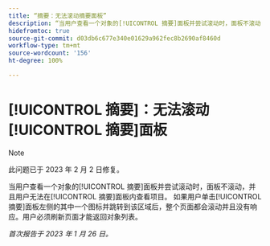 ```yaml
---
title: “摘要：无法滚动摘要面板”
description: “当用户查看一个对象的[!UICONTROL 摘要]面板并尝试滚动时，面板不滚动，并且用户无法在[!UICONTROL 摘要]面板内查看项目。 如果用户单击[!UICONTROL 摘要]面板左侧的其中一个图标并跳转到该区域后，整个页面都会滚动并且没有响应。用户必须刷新页面才能返回列表。
hidefromtoc: true
source-git-commit: d03db6c677e340e01629a962fec8b2690af8460d
workflow-type: tm+mt
source-wordcount: '156'
ht-degree: 100%

---
```



# [!UICONTROL 摘要]：无法滚动[!UICONTROL 摘要]面板

>[!NOTE]
>
>此问题已于 2023 年 2 月 2 日修复。

当用户查看一个对象的[!UICONTROL 摘要]面板并尝试滚动时，面板不滚动，并且用户无法在[!UICONTROL 摘要]面板内查看项目。 如果用户单击[!UICONTROL 摘要]面板左侧的其中一个图标并跳转到该区域后，整个页面都会滚动并且没有响应。用户必须刷新页面才能返回对象列表。

_首次报告于 2023 年 1 月 26 日。_


